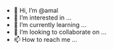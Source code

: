 - 👋 Hi, I’m @amal
- 👀 I’m interested in ...
- 🌱 I’m currently learning ...
- 💞️ I’m looking to collaborate on ...
- 📫 How to reach me ...

<!---
amal is a ✨ special ✨ repository because its `README.md` (this file) appears on your GitHub profile.
You can click the Preview link to take a look at your changes.
--->

